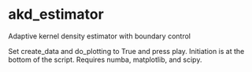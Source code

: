 # akd_estimator
Adaptive kernel density estimator with boundary control

Set create_data and do_plotting to True and press play. Initiation is at the bottom of the script. Requires numba,  matplotlib, and scipy.  


